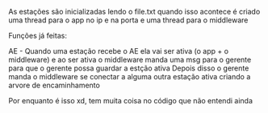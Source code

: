 As estações são inicializadas lendo o file.txt quando isso acontece é criado uma thread para o app no ip e na porta e uma thread para o middleware

Funções já feitas:

AE - Quando uma estação recebe o AE ela vai ser ativa (o app + o middleware) e ao ser ativa o middleware manda uma msg para o gerente para que o gerente possa guardar a estção ativa
Depois disso o gerente manda o middleware se conectar a alguma outra estação ativa criando a arvore de encaminhamento

Por enquanto é isso xd, tem muita coisa no código que não entendi ainda

